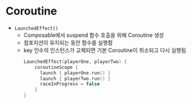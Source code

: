 # Coroutine

- `LaunchedEffect()`
  - Composable에서 suspend 함수 호출을 위해 Coroutine 생성
  - 컴포지션이 유지되는 동안 함수를 실행함
  - key 인수의 인스턴스가 교체되면 기본 Coroutine이 취소되고 다시 실행됨
    ```kotlin
    LaunchedEffect(playerOne, playerTwo) {
        coroutineScope {
          launch { playerOne.run() }
          launch { playerTwo.run() }
          raceInProgress = false
        }
    }
    ```
